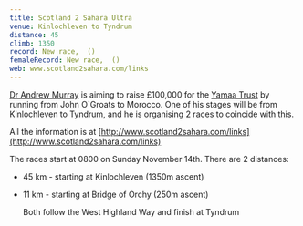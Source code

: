 ```yaml
---
title: Scotland 2 Sahara Ultra
venue: Kinlochleven to Tyndrum
distance: 45
climb: 1350
record: New race,  ()
femaleRecord: New race,  ()
web: www.scotland2sahara.com/links
---
```

[Dr Andrew Murray](http://www.scotland2sahara.com/) is aiming to raise £100,000 for the [Yamaa Trust](http://www.yamaatrust.com/purchase.html) by running from John O\`Groats to Morocco. One of his stages will be from Kinlochleven to Tyndrum, and he is organising 2 races to coincide with this.

All the information is at [http://www.scotland2sahara.com/links](http://www.scotland2sahara.com/links)

The races start at 0800 on Sunday November 14th. There are 2 distances:

*   45 km - starting at Kinlochleven (1350m ascent)
*   11 km - starting at Bridge of Orchy (250m ascent)
    
    Both follow the West Highland Way and finish at Tyndrum